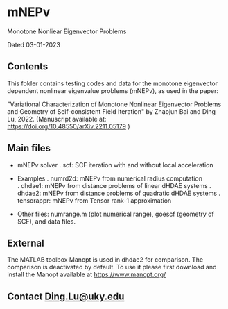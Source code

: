 # mNEPv 

Monotone Nonliear Eigenvector Problems

Dated 		03-01-2023


## Contents
This folder contains testing codes and data for the monotone eigenvector
dependent nonlinear eigenvalue problems (mNEPv), as used in the paper:

"Variational Characterization of Monotone Nonlinear Eigenvector Problems
and Geometry of Self-consistent Field Iteration"
by Zhaojun Bai and Ding Lu, 2022.
(Manuscript available at: https://doi.org/10.48550/arXiv.2211.05179 )



## Main files

- mNEPv solver
	. scf:			SCF iteration with and without local acceleration

- Examples 
	. numrd2d:  	mNEPv from numerical radius computation  
	. dhdae1: 		mNEPv from distance problems of linear dHDAE systems
	. dhdae2:		mNEPv from distance problems of quadratic dHDAE systems
	. tensorappr:  	mNEPv from Tensor rank-1 approximation

- Other files: numrange.m (plot numerical range), goescf (geometry of SCF), and data files.


## External

The MATLAB toolbox Manopt is used in dhdae2 for comparison. The
comparison is deactivated by default. To use it please first download
and install the Manopt available at https://www.manopt.org/


## Contact 	Ding.Lu@uky.edu  

